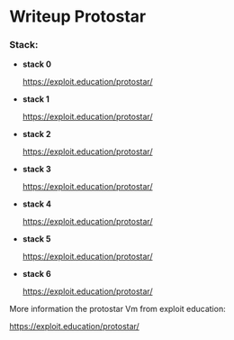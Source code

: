 


# Writeup Protostar 

### Stack:


- **stack 0** 

    https://exploit.education/protostar/
 
- **stack 1**

    https://exploit.education/protostar/

- **stack 2**

    https://exploit.education/protostar/

- **stack 3**

    https://exploit.education/protostar/

- **stack 4**

    https://exploit.education/protostar/

- **stack 5**

    https://exploit.education/protostar/

- **stack 6**

    https://exploit.education/protostar/




More information the protostar Vm from exploit education:  

https://exploit.education/protostar/